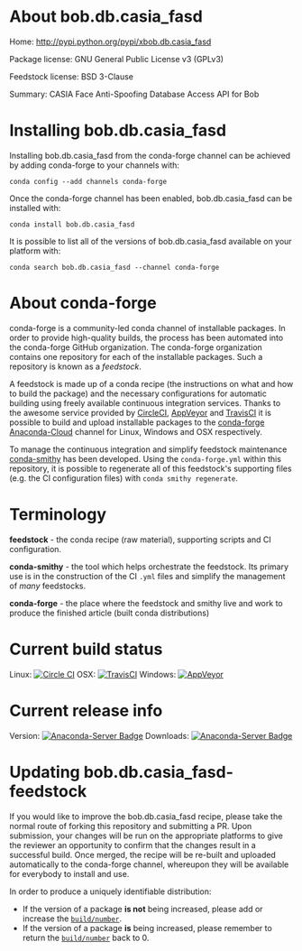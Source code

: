 About bob.db.casia_fasd
=======================

Home: http://pypi.python.org/pypi/xbob.db.casia_fasd

Package license: GNU General Public License v3 (GPLv3)

Feedstock license: BSD 3-Clause

Summary: CASIA Face Anti-Spoofing Database Access API for Bob



Installing bob.db.casia_fasd
============================

Installing bob.db.casia_fasd from the conda-forge channel can be achieved by adding conda-forge to your channels with:

```
conda config --add channels conda-forge
```

Once the conda-forge channel has been enabled, bob.db.casia_fasd can be installed with:

```
conda install bob.db.casia_fasd
```

It is possible to list all of the versions of bob.db.casia_fasd available on your platform with:

```
conda search bob.db.casia_fasd --channel conda-forge
```


About conda-forge
=================

conda-forge is a community-led conda channel of installable packages.
In order to provide high-quality builds, the process has been automated into the
conda-forge GitHub organization. The conda-forge organization contains one repository 
for each of the installable packages. Such a repository is known as a *feedstock*.

A feedstock is made up of a conda recipe (the instructions on what and how to build
the package) and the necessary configurations for automatic building using freely
available continuous integration services. Thanks to the awesome service provided by
[CircleCI](https://circleci.com/), [AppVeyor](http://www.appveyor.com/)
and [TravisCI](https://travis-ci.org/) it is possible to build and upload installable
packages to the [conda-forge](https://anaconda.org/conda-forge)
[Anaconda-Cloud](http://docs.anaconda.org/) channel for Linux, Windows and OSX respectively.

To manage the continuous integration and simplify feedstock maintenance
[conda-smithy](http://github.com/conda-forge/conda-smithy) has been developed.
Using the ``conda-forge.yml`` within this repository, it is possible to regenerate all of
this feedstock's supporting files (e.g. the CI configuration files) with ``conda smithy regenerate``.


Terminology
===========

**feedstock** - the conda recipe (raw material), supporting scripts and CI configuration.

**conda-smithy** - the tool which helps orchestrate the feedstock.
                   Its primary use is in the construction of the CI ``.yml`` files
                   and simplify the management of *many* feedstocks.

**conda-forge** - the place where the feedstock and smithy live and work to
                  produce the finished article (built conda distributions)

Current build status
====================

Linux: [![Circle CI](https://circleci.com/gh/conda-forge/bob.db.casia_fasd-feedstock.svg?style=svg)](https://circleci.com/gh/conda-forge/bob.db.casia_fasd-feedstock)
OSX: [![TravisCI](https://travis-ci.org/conda-forge/bob.db.casia_fasd-feedstock.svg?branch=master)](https://travis-ci.org/conda-forge/bob.db.casia_fasd-feedstock) 
Windows: [![AppVeyor](https://ci.appveyor.com/api/projects/status/github/conda-forge/bob-db-casia-fasd-feedstock?svg=True)](https://ci.appveyor.com/project/conda-forge/bob-db-casia-fasd-feedstock/branch/master)

Current release info
====================
Version: [![Anaconda-Server Badge](https://anaconda.org/conda-forge/bob.db.casia_fasd/badges/version.svg)](https://anaconda.org/conda-forge/bob.db.casia_fasd)
Downloads: [![Anaconda-Server Badge](https://anaconda.org/conda-forge/bob.db.casia_fasd/badges/downloads.svg)](https://anaconda.org/conda-forge/bob.db.casia_fasd)


Updating bob.db.casia_fasd-feedstock
====================================

If you would like to improve the bob.db.casia_fasd recipe, please take the normal
route of forking this repository and submitting a PR. Upon submission, your changes will
be run on the appropriate platforms to give the reviewer an opportunity to confirm that the
changes result in a successful build. Once merged, the recipe will be re-built and uploaded
automatically to the conda-forge channel, whereupon they will be available for everybody to
install and use.

In order to produce a uniquely identifiable distribution:
 * If the version of a package **is not** being increased, please add or increase
   the [``build/number``](http://conda.pydata.org/docs/building/meta-yaml.html#build-number-and-string). 
 * If the version of a package **is** being increased, please remember to return
   the [``build/number``](http://conda.pydata.org/docs/building/meta-yaml.html#build-number-and-string)
   back to 0.
